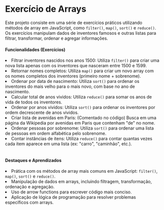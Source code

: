 <h1>Exercício de Arrays</h1>
<p>Este projeto consiste em uma série de exercícios práticos utilizando métodos de array em JavaScript, como <code>filter()</code>, <code>map()</code>, <code>sort()</code> e <code>reduce()</code>. Os exercícios manipulam dados de inventores famosos e outras listas para filtrar, transformar, ordenar e agregar informações.</p>

<h4>Funcionalidades (Exercícios)</h4>
<li>Filtrar inventores nascidos nos anos 1500: Utiliza <code>filter()</code> para criar uma nova lista apenas com os inventores que nasceram entre 1500 e 1599.</li>
<li>Retornar nomes completos: Utiliza <code>map()</code> para criar um novo array com os nomes completos dos inventores (primeiro nome + sobrenome).</li>
<li>Ordenar por data de nascimento: Utiliza <code>sort()</code> para ordenar os inventores do mais velho para o mais novo, com base no ano de nascimento.</li>
<li>Calcular total de anos vividos: Utiliza <code>reduce()</code> para somar os anos de vida de todos os inventores.</li>
<li>Ordenar por anos vividos: Utiliza <code>sort()</code> para ordenar os inventores por ordem decrescente de anos vividos.</li>
<li>Criar lista de avenidas em Paris: (Comentado no código) Busca em uma página da Wikipedia por avenidas em Paris que contenham "de" no nome.</li>
<li>Ordenar pessoas por sobrenome: Utiliza <code>sort()</code> para ordenar uma lista de pessoas em ordem alfabética pelo sobrenome.</li>
<li>Contar instâncias de itens: Utiliza <code>reduce()</code> para contar quantas vezes cada item aparece em uma lista (ex: "carro", "caminhão", etc.).</li>
<br/>

<h4>Destaques e Aprendizados</h4>
<li>Prática com os métodos de array mais comuns em JavaScript: <code>filter()</code>, <code>map()</code>, <code>sort()</code> e <code>reduce()</code>.</li>
<li>Manipulação de dados em arrays, incluindo filtragem, transformação, ordenação e agregação.</li>
<li>Uso de arrow functions para escrever código mais conciso.</li>
<li>Aplicação de lógica de programação para resolver problemas específicos com arrays.</li>
